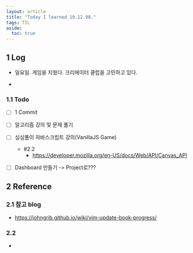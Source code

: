 ```yaml
---
layout: article
title: "Today I learned 19.12.08."
tags: TIL
aside:
  toc: true
---
```


## 1 Log

- 일요일. 게임을 지웠다. 크리에이터 클럽을 고민하고 있다.

  
- 

### 1.1 Todo

- [ ] 1 Commit
- [ ] 알고리즘 강의 및 문제 풀기
- [ ] 심심풀이 자바스크립트 강의(VanillaJS Game)
  - \#2.2 
    - https://developer.mozilla.org/en-US/docs/Web/API/Canvas_API
- [ ] Dashboard 만들기 -> Project로???



## 2 Reference

### 2.1 참고 blog

- https://johngrib.github.io/wiki/vim-update-book-progress/

### 2.2 

- 
